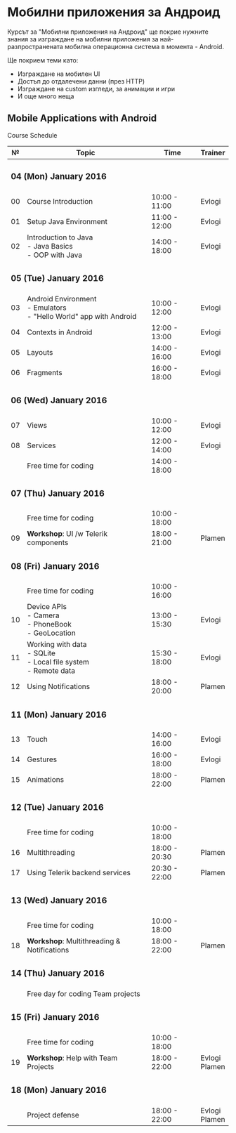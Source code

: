 # Мобилни приложения за Андроид

Курсът за "Мобилни приложения на Андроид" ще покрие нужните знания за изграждане на мобилни приложения за най-разпространената мобилна операционна система в момента - Android.

Ще покрием теми като:

- Изграждане на мобилен UI
- Достъп до отдалечени данни (през HTTP)
- Изграждане на custom изгледи, за анимации и игри
- И още много неща


## Mobile Applications with Android
 Course Schedule

<table>
    <thead>
        <tr><th>№</th><th>Topic</th><th>Time</th><th>Trainer</th></tr>
    </thead>
    <tbody>
        <tr><td colspan="4"><h3><a id="user-content-05-tue-january-2016" class="anchor" href="#04-mon-january-2016" aria-hidden="true"><span class="octicon octicon-link"></span></a>04 (Mon) January 2016</h3></td></tr>
        <tr><td>00</td><td>Course Introduction</td><td>10:00 - 11:00</td><td>Evlogi</td></tr>
        <tr><td>01</td><td>Setup Java Environment</td><td>11:00 - 12:00</td><td>Evlogi</td></tr>
        <tr><td>02</td><td>Introduction to Java<br>- Java Basics<br>- OOP with Java</td><td>14:00 - 18:00</td><td>Evlogi</td></tr>
        <tr><td colspan="4"><h3><a id="user-content-05-tue-january-2016" class="anchor" href="#05-tue-january-2016" aria-hidden="true"><span class="octicon octicon-link"></span></a>05 (Tue) January 2016</h3></td></tr>
        <tr><td>03</td><td>Android Environment<br>- Emulators<br>- "Hello World" app with Android</td><td>10:00 - 12:00</td><td>Evlogi</td></tr>
        <tr><td>04</td><td>Contexts in Android</td><td>12:00 - 13:00</td><td>Evlogi</td></tr>
        <tr><td>05</td><td>Layouts</td><td>14:00 - 16:00</td><td>Evlogi</td></tr>
        <tr><td>06</td><td>Fragments</td><td>16:00 - 18:00</td><td>Evlogi</td></tr>
        <tr><td colspan="4"><h3><a id="user-content-06-wed-january-2016" class="anchor" href="#06-wed-january-2016" aria-hidden="true"><span class="octicon octicon-link"></span></a>06 (Wed) January 2016</h3></td></tr>
        <tr><td>07</td><td>Views</td><td>10:00 - 12:00</td><td>Evlogi</td></tr>
        <tr><td>08</td><td>Services</td><td>12:00 - 14:00</td><td>Evlogi</td></tr>
        <tr><td></td><td>Free time for coding</td><td>14:00 - 18:00</td><td></td></tr>
        <tr><td colspan="4"><h3><a id="user-content-07-thu-january-2016" class="anchor" href="#07-thu-january-2016" aria-hidden="true"><span class="octicon octicon-link"></span></a>07 (Thu) January 2016</h3></td></tr>
        <tr><td></td><td>Free time for coding</td><td>10:00 - 18:00</td><td></td></tr>
        <tr><td>09</td><td><strong>Workshop</strong>: UI /w Telerik components</td><td>18:00 - 21:00</td><td>Plamen</td></tr>
        <tr><td colspan="4"><h3><a id="user-content-08-fri-january-2016" class="anchor" href="#08-fri-january-2016" aria-hidden="true"><span class="octicon octicon-link"></span></a>08 (Fri) January 2016</h3></td></tr>
        <tr><td></td><td>Free time for coding</td><td>10:00 - 16:00</td><td></td></tr>
        <tr><td>10</td><td>Device APIs<br/>- Camera<br/>- PhoneBook<br/>- GeoLocation</td><td>13:00 - 15:30</td><td>Evlogi</td></tr>
        <tr><td>11</td><td>Working with data<br/>- SQLite<br/>- Local file system<br/>- Remote data</td><td>15:30 - 18:00</td><td>Evlogi</td></tr>
        <tr><td>12</td><td>Using Notifications</td><td>18:00 - 20:00</td><td>Plamen</td></tr>
        <tr><td colspan="4"><h3><a id="user-content-11-mon-january-2016" class="anchor" href="#11-mon-january-2016" aria-hidden="true"><span class="octicon octicon-link"></span></a>11 (Mon) January 2016</h3></td></tr>
        <tr><td>13</td><td>Touch</td><td>14:00 - 16:00</td><td>Evlogi</td></tr>
        <tr><td>14</td><td>Gestures</td><td>16:00 - 18:00</td><td>Evlogi</td></tr>
        <tr><td>15</td><td>Animations</td><td>18:00 - 22:00</td><td>Plamen</td></tr>
        <tr><td colspan="4"><h3><a id="user-content-12-tue-january-2016" class="anchor" href="#12-tue-january-2016" aria-hidden="true"><span class="octicon octicon-link"></span></a>12 (Tue) January 2016</h3></td></tr>
        <tr><td></td><td>Free time for coding</td><td>10:00 - 18:00</td><td></td></tr>
        <tr><td>16</td><td>Multithreading</td><td>18:00 - 20:30</td><td>Plamen</td></tr>
        <tr><td>17</td><td>Using Telerik backend services</td><td>20:30 - 22:00</td><td>Plamen</td></tr>
        <tr><td colspan="4"><h3><a id="user-content-13-wed-january-2016" class="anchor" href="#13-wed-january-2016" aria-hidden="true"><span class="octicon octicon-link"></span></a>13 (Wed) January 2016</h3></td></tr>
        <tr><td></td><td>Free time for coding</td><td>10:00 - 18:00</td><td></td></tr>
        <tr><td>18</td><td><strong>Workshop</strong>: Multithreading &amp; Notifications</td><td>18:00 - 22:00</td><td>Plamen</td></tr>
        <tr><td colspan="4"><h3><a id="user-content-14-thu-january-2016" class="anchor" href="#14-thu-january-2016" aria-hidden="true"><span class="octicon octicon-link"></span></a>14 (Thu) January 2016</h3></td></tr>
        <tr><td></td><td>Free day for coding Team projects</td><td></td><td></td></tr>
        <tr><td colspan="4"><h3><a id="user-content-15-fri-january-2016" class="anchor" href="#15-fri-january-2016" aria-hidden="true"><span class="octicon octicon-link"></span></a>15 (Fri) January 2016</h3></td></tr>
        <tr><td></td><td>Free time for coding</td><td>10:00 - 18:00</td><td></td></tr>
        <tr><td>19</td><td><strong>Workshop</strong>: Help with Team Projects</td><td>18:00 - 22:00</td><td>Evlogi<br>Plamen</td></tr>
        <tr><td colspan="4"><h3><a id="user-content-18-mon-january-2016" class="anchor" href="#18-mon-january-2016" aria-hidden="true"><span class="octicon octicon-link"></span></a>18 (Mon) January 2016</h3></td></tr>
        <tr><td></td><td>Project defense</td><td>18:00 - 22:00</td><td>Evlogi<br>Plamen</td></tr>
    </tbody>
</table>




